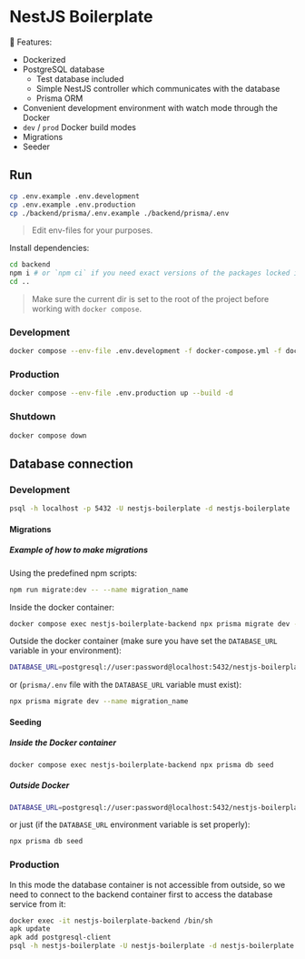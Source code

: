 # NestJS Boilerplate

🚀 Features:

- Dockerized
- PostgreSQL database
  - Test database included
  - Simple NestJS controller which communicates with the database
  - Prisma ORM
- Convenient development environment with watch mode through the Docker
- `dev` / `prod` Docker build modes
- Migrations
- Seeder 

## Run

```bash
cp .env.example .env.development
cp .env.example .env.production
cp ./backend/prisma/.env.example ./backend/prisma/.env
```

> Edit env-files for your purposes.

Install dependencies:

```bash
cd backend
npm i # or `npm ci` if you need exact versions of the packages locked in `package-lock.json`
cd ..
```

> Make sure the current dir is set to the root of the project before working with `docker compose`.

### Development

```bash
docker compose --env-file .env.development -f docker-compose.yml -f docker-compose.dev.yml up --build
```

### Production

```bash
docker compose --env-file .env.production up --build -d
```

### Shutdown

```bash
docker compose down
```

## Database connection

### Development

```bash
psql -h localhost -p 5432 -U nestjs-boilerplate -d nestjs-boilerplate
```

#### Migrations

##### Example of how to make migrations

Using the predefined npm scripts:

```bash
npm run migrate:dev -- --name migration_name
```

Inside the docker container:

```bash
docker compose exec nestjs-boilerplate-backend npx prisma migrate dev --name migration_name
```

Outside the docker container (make sure you have set the `DATABASE_URL` variable in your environment):

```bash
DATABASE_URL=postgresql://user:password@localhost:5432/nestjs-boilerplate npx prisma migrate dev --name migration_name
```

or (`prisma/.env` file with the `DATABASE_URL` variable must exist):

```bash
npx prisma migrate dev --name migration_name
```

#### Seeding

##### Inside the Docker container

```bash
docker compose exec nestjs-boilerplate-backend npx prisma db seed
```

##### Outside Docker

```bash
DATABASE_URL=postgresql://user:password@localhost:5432/nestjs-boilerplate npx prisma db seed
```

or just (if the `DATABASE_URL` environment variable is set properly):

```bash
npx prisma db seed
```

### Production

In this mode the database container is not accessible from outside, so we need to connect to the backend container first to access the database service from it:

```bash
docker exec -it nestjs-boilerplate-backend /bin/sh
apk update
apk add postgresql-client
psql -h nestjs-boilerplate -U nestjs-boilerplate -d nestjs-boilerplate # hostname (-h) can be either the service name or the container name from the docker compose config
```
